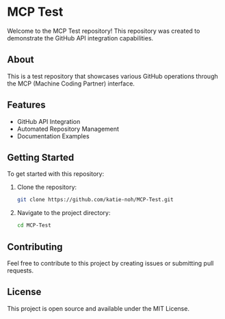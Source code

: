 # MCP Test

Welcome to the MCP Test repository! This repository was created to demonstrate the GitHub API integration capabilities.

## About

This is a test repository that showcases various GitHub operations through the MCP (Machine Coding Partner) interface.

## Features

- GitHub API Integration
- Automated Repository Management
- Documentation Examples

## Getting Started

To get started with this repository:

1. Clone the repository:
   ```bash
   git clone https://github.com/katie-noh/MCP-Test.git
   ```

2. Navigate to the project directory:
   ```bash
   cd MCP-Test
   ```

## Contributing

Feel free to contribute to this project by creating issues or submitting pull requests.

## License

This project is open source and available under the MIT License.